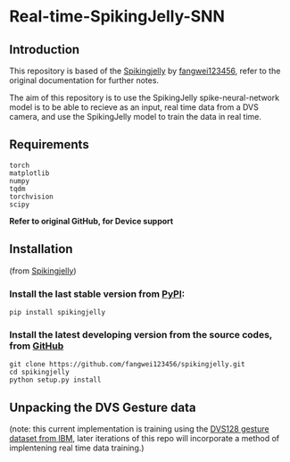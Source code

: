 # Real-time-SpikingJelly-SNN

## Introduction
This repository is based of the [Spikingjelly](https://github.com/fangwei123456/spikingjelly) by [fangwei123456](https://github.com/fangwei123456), refer to the original documentation for further notes. 

The aim of this repository is to use the SpikingJelly spike-neural-network model is to be able to recieve as an input, real time data from a DVS camera, and use the SpikingJelly model to train the data in real time. 

## Requirements 
```
torch
matplotlib
numpy
tqdm
torchvision
scipy
```

**Refer to original GitHub, for Device support**
## Installation
(from [Spikingjelly](https://github.com/fangwei123456/spikingjelly))

### Install the last stable version from [PyPI](https://pypi.org/project/spikingjelly/):
```
pip install spikingjelly
```
### Install the latest developing version from the source codes, from [GitHub](https://github.com/fangwei123456/spikingjelly)
```
git clone https://github.com/fangwei123456/spikingjelly.git
cd spikingjelly
python setup.py install
```

## Unpacking the DVS Gesture data
(note: this current implementation is training using the [DVS128 gesture dataset from IBM](https://research.ibm.com/interactive/dvsgesture/), later iterations of this repo will incorporate a method of implentening real time data training.)

